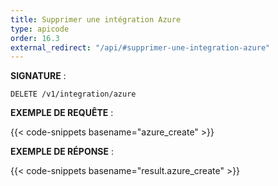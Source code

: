 ```yaml
---
title: Supprimer une intégration Azure
type: apicode
order: 16.3
external_redirect: "/api/#supprimer-une-integration-azure"
---
```


**SIGNATURE** :

`DELETE /v1/integration/azure`

**EXEMPLE DE REQUÊTE** :

{{< code-snippets basename="azure_create" >}}

**EXEMPLE DE RÉPONSE** :

{{< code-snippets basename="result.azure_create" >}}
